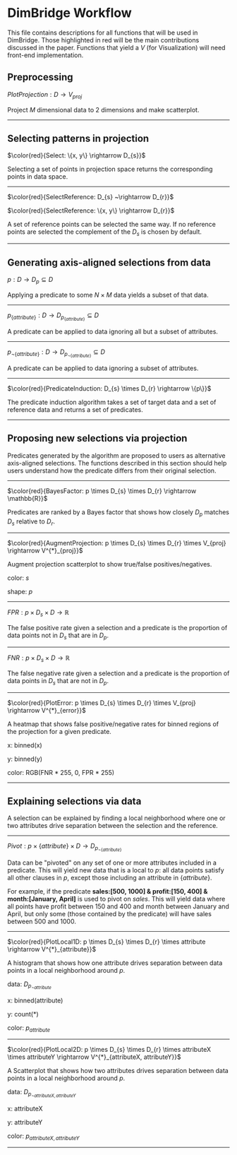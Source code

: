 # DimBridge Workflow

This file contains descriptions for all functions that will be used in DimBridge. Those highlighted in red will be the main contributions discussed in the paper. Functions that yield a $V$ (for Visualization) will need front-end implementation.

## Preprocessing

$PlotProjection: D \rightarrow V_{proj}$

Project $M$ dimensional data to 2 dimensions and make scatterplot.
___

## Selecting patterns in projection

$\color{red}{Select: \{x, y\} \rightarrow D_{s}}$

Selecting a set of points in projection space returns the corresponding points in data space.
___

$\color{red}{SelectReference: D_{s} ~\rightarrow D_{r}}$

$\color{red}{SelectReference: \{x, y\} \rightarrow D_{r}}$

A set of reference points can be selected the same way. If no reference points are selected the complement of the $D_{s}$ is chosen by default.
___

## Generating axis-aligned selections from data

$p: D \rightarrow D_{p} \subseteq D$

Applying a predicate to some $N \times M$ data yields a subset of that data.

___

$p_{\{attribute\}}: D \rightarrow D_{p_{\{attribute\}}} \subseteq D$

A predicate can be applied to data ignoring all but a subset of attributes.

___

$p_{\neg \{attribute\}}: D \rightarrow D_{p_{\neg \{attribute\}}} \subseteq D$

A predicate can be applied to data ignoring a subset of attributes.
___

$\color{red}{PredicateInduction: D_{s} \times D_{r} \rightarrow \{p\}}$

The predicate induction algorithm takes a set of target data and a set of reference data and returns a set of predicates.
___

## Proposing new selections via projection

Predicates generated by the algorithm are proposed to users as alternative axis-aligned selections. The functions described in this section should help users understand how the predicate differs from their original selection.

___
$\color{red}{BayesFactor: p \times D_{s} \times D_{r} \rightarrow \mathbb{R}}$

Predicates are ranked by a Bayes factor that shows how closely $D_{p}$ matches $D_{s}$ relative to $D_{r}$.
___

$\color{red}{AugmentProjection: p \times D_{s} \times D_{r} \times V_{proj} \rightarrow V^{*}_{proj}}$

Augment projection scatterplot to show true/false positives/negatives.

color: $s$

shape: $p$
___

$FPR: p \times D_{s} \times D \rightarrow \mathbb{R}$

The false positive rate given a selection and a predicate is the proportion of data points not in $D_{s}$ that are in $D_{p}$.
___

$FNR: p \times D_{s} \times D \rightarrow \mathbb{R}$

The false negative rate given a selection and a predicate is the proportion of data points in $D_{s}$ that are not in $D_{p}$.
___

$\color{red}{PlotError: p \times D_{s} \times D_{r} \times V_{proj} \rightarrow V^{*}_{error}}$

A heatmap that shows false positive/negative rates for binned regions of the projection for a given predicate. 

x: binned(x)

y: binned(y)

color: RGB(FNR * 255, 0, FPR * 255)
___

## Explaining selections via data

A selection can be explained by finding a local neighborhood where one or two attributes drive separation between the selection and the reference.

___

$Pivot: p \times \{attribute\} \times D \rightarrow D_{p_{\neg \{attribute\}}}$

Data can be "pivoted" on any set of one or more attributes included in a predicate. This will yield new data that is a local to $p$: all data points satisfy all other clauses in $p$, except those including an attribute in $\{attribute\}$.

For example, if the predicate **sales:[500, 1000] & profit:[150, 400] & month:[January, April]** is used to pivot on $sales$. This will yield data where all points have profit between 150 and 400 and month between January and April, but only some (those contained by the predicate) will have sales between 500 and 1000.
___

$\color{red}{PlotLocal1D: p \times D_{s} \times D_{r} \times attribute \rightarrow V^{*}_{attribute}}$

A histogram that shows how one attribute drives separation between data points in a local neighborhood around $p$.

data: $D_{p_{\neg attribute}}$

x: binned(attribute)

y: count(*)

color: $p_{attribute}$
___

$\color{red}{PlotLocal2D: p \times D_{s} \times D_{r} \times attributeX \times attributeY \rightarrow V^{*}_{attributeX, attributeY}}$

A Scatterplot that shows how two attributes drives separation between data points in a local neighborhood around $p$.

data: $D_{p_{\neg attributeX, attributeY}}$

x: attributeX

y: attributeY

color: $p_{attributeX, attributeY}$
___